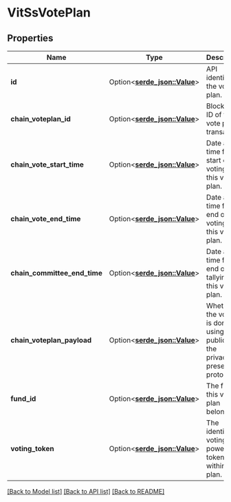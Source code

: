 # VitSsVotePlan

## Properties

Name | Type | Description | Notes
------------ | ------------- | ------------- | -------------
**id** | Option<[**serde_json::Value**](.md)> | API identifier of the vote plan. | [optional]
**chain_voteplan_id** | Option<[**serde_json::Value**](.md)> | Blockchain ID of the vote plan transaction. | [optional]
**chain_vote_start_time** | Option<[**serde_json::Value**](.md)> | Date and time for the start of voting on this vote plan. | [optional]
**chain_vote_end_time** | Option<[**serde_json::Value**](.md)> | Date and time for the end of voting on this vote plan. | [optional]
**chain_committee_end_time** | Option<[**serde_json::Value**](.md)> | Date and time for the end of tallying on this vote plan. | [optional]
**chain_voteplan_payload** | Option<[**serde_json::Value**](.md)> | Whether the voting is done using the public or the privacy-preserving protocol.  | [optional]
**fund_id** | Option<[**serde_json::Value**](.md)> | The fund ID this vote plan belongs to. | [optional]
**voting_token** | Option<[**serde_json::Value**](.md)> | The identifier of voting power token used withing this plan.  | [optional]

[[Back to Model list]](../README.md#documentation-for-models) [[Back to API list]](../README.md#documentation-for-api-endpoints) [[Back to README]](../README.md)


